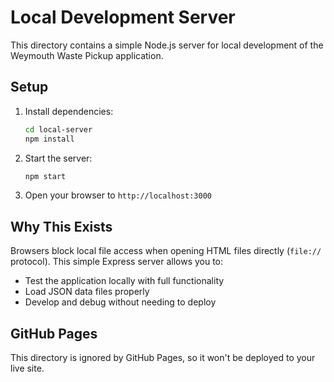 # Local Development Server

This directory contains a simple Node.js server for local development of the Weymouth Waste Pickup application.

## Setup

1. Install dependencies:
   ```bash
   cd local-server
   npm install
   ```

2. Start the server:
   ```bash
   npm start
   ```

3. Open your browser to `http://localhost:3000`

## Why This Exists

Browsers block local file access when opening HTML files directly (`file://` protocol). This simple Express server allows you to:
- Test the application locally with full functionality
- Load JSON data files properly
- Develop and debug without needing to deploy

## GitHub Pages

This directory is ignored by GitHub Pages, so it won't be deployed to your live site.